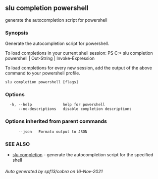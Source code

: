 ## slu completion powershell

generate the autocompletion script for powershell

### Synopsis


Generate the autocompletion script for powershell.

To load completions in your current shell session:
PS C:\> slu completion powershell | Out-String | Invoke-Expression

To load completions for every new session, add the output of the above command
to your powershell profile.


```
slu completion powershell [flags]
```

### Options

```
  -h, --help              help for powershell
      --no-descriptions   disable completion descriptions
```

### Options inherited from parent commands

```
      --json   Formatu output to JSON
```

### SEE ALSO

* [slu completion](slu_completion.md)	 - generate the autocompletion script for the specified shell

###### Auto generated by spf13/cobra on 16-Nov-2021
